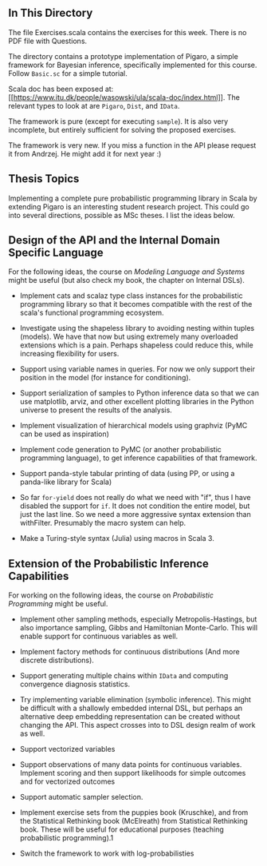 In This Directory
-----------------

The file Exercises.scala contains the exercises for this week. There
is no PDF file with Questions.

The directory contains a prototype implementation of Pigaro, a simple
framework for Bayesian inference, specifically implemented for this
course.  Follow `Basic.sc` for a simple tutorial.

Scala doc has been exposed at:
[[https://www.itu.dk/people/wasowski/ula/scala-doc/index.html]]. The
relevant types to look at are `Pigaro`, `Dist`, and `IData`.

The framework is pure (except for executing `sample`). It is also very
incomplete, but entirely sufficient for solving the proposed
exercises.

The framework is very new. If you miss a function in the API please
request it from Andrzej. He might add it for next year :)



Thesis Topics
-------------

Implementing a complete pure probabilistic programming library in Scala by
extending Pigaro is an interesting student research project. This could go into
several directions, possible as MSc theses.  I list the ideas below.

## Design of the API and the Internal Domain Specific Language

For the following ideas, the course on _Modeling Language and Systems_
might be useful (but also check my book, the chapter on Internal
DSLs).

- Implement cats and scalaz type class instances for the probabilistic
  programming library so that it becomes compatible with the rest of the
  scala's functional programming ecosystem.

- Investigate using the shapeless library to avoiding nesting within
  tuples (models).  We have that now but using extremely many overloaded
  extensions which is a pain. Perhaps shapeless could reduce this,
  while increasing flexibility for users.

- Support using variable names in queries. For now we only support
  their position in the model (for instance for conditioning).

- Support serialization of samples to Python inference data so that we
  can use matplotlib, arviz, and other excellent plotting libraries in
  the Python universe to present the results of the analysis.

- Implement visualization of hierarchical models using graphviz (PyMC
  can be used as inspiration)

- Implement code generation to PyMC (or another probabilistic
  programming language), to get inference capabilities of that
  framework.

- Support panda-style tabular printing of data (using PP, or using a
  panda-like library for Scala)

- So far `for-yield` does not really do what we need with "if", thus I
  have disabled the support for `if`. It does not condition the entire
  model, but just the last line. So we need a more aggressive syntax
  extension than withFilter. Presumably the macro system can help.

- Make a Turing-style syntax (Julia) using macros in Scala 3.


## Extension of the Probabilistic Inference Capabilities

For working on the following ideas, the course on _Probabilistic
Programming_ might be useful.

- Implement other sampling methods, especially Metropolis-Hastings,
  but also importance sampling, Gibbs and Hamiltonian Monte-Carlo.
  This will enable support for continuous variables as well.

- Implement factory methods for continuous distributions (And more
  discrete distributions).

- Support generating multiple chains within `IData` and computing
  convergence diagnosis statistics.

- Try implementing variable elimination (symbolic inference). This
  might be difficult with a shallowly embedded internal DSL, but perhaps
  an alternative deep embedding representation can be created without
  changing the API. This aspect crosses into to DSL design realm of work
  as well.

- Support vectorized variables

- Support observations of many data points for continuous variables.
  Implement scoring and then support likelihoods for simple outcomes and
  for vectorized outcomes

- Support automatic sampler selection.

- Implement exercise sets from the puppies book (Kruschke), and from
  the Statistical Rethinking book (McElreath) from Statistical
  Rethinking book. These will be useful for educational purposes
  (teaching probabilistic programming).1

- Switch the framework to work with log-probabilisties

